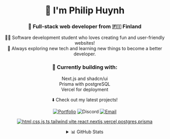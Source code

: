 <div align="center">

# 👋 I'm Philip Huynh

### 🦊 Full-stack web developer from 🇫🇮 Finland

</div>

<div align="center">

👨‍💻 Software development student who loves creating fun and user-friendly websites! <br>🚀 Always exploring new tech and learning new things to become a better developer.

### 🔨 Currently building with:

Next.js and shadcn/ui<br>
Prisma with postgreSQL<br>
Vercel for deployment

⬇️ Check out my latest projects!

</div>

<div align="center">

[![Portfolio](https://img.shields.io/badge/Portfolio-000000?style=for-the-badge&logo=firefox)](https://wolfey.me/)
![Discord](https://img.shields.io/badge/woolfey-7289DA?style=for-the-badge&logo=Discord&logoColor=white)
[![Email](https://img.shields.io/badge/Email-D44638?style=for-the-badge&logo=gmail&logoColor=white)](mailto:hi@wolfey.me)

</div>

<div align="center">

[![html,css,js,ts,tailwind,vite,react,nextjs,vercel,postgres,prisma](https://skillicons.dev/icons?i=html,css,js,ts,tailwind,vite,react,nextjs,vercel,postgres,prisma&perline=6)](https://skillicons.dev)

</div>

<div align="center">

<details>
<summary>📊 GitHub Stats</summary>
<br />
<table>
<tr>
<td>

![WoIfey's Stats](https://github-readme-stats.vercel.app/api?username=WoIfey&theme=slateorange&show_icons=true&hide_border=true&count_private=true)

</td>
<td>

![WoIfey's Streak](https://gitstreak.wolfey.me/?user=WoIfey&theme=slateorange&hide_border=true)

</td>
</tr>
</table>
<table>
<tr>
<td>

![WoIfey's Top Languages](https://github-readme-stats.vercel.app/api/top-langs/?username=WoIfey&theme=slateorange&show_icons=true&hide_border=true&layout=compact)

</td>
</tr>
</table>

![Visitors](https://img.shields.io/endpoint?url=https://yasinkalkan.com/api/githubvisitorstats/track/?user=WoIfey&color=orange&label=Visitors)

</details>
</div>
